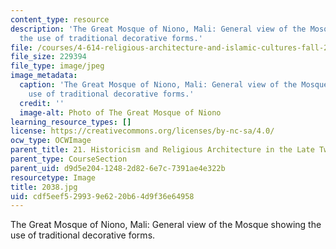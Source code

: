 ```yaml
---
content_type: resource
description: 'The Great Mosque of Niono, Mali: General view of the Mosque showing
  the use of traditional decorative forms.'
file: /courses/4-614-religious-architecture-and-islamic-cultures-fall-2002/cdf5eef529939e6220b64d9f36e64958_2038.jpg
file_size: 229394
file_type: image/jpeg
image_metadata:
  caption: 'The Great Mosque of Niono, Mali: General view of the Mosque showing the
    use of traditional decorative forms.'
  credit: ''
  image-alt: Photo of The Great Mosque of Niono
learning_resource_types: []
license: https://creativecommons.org/licenses/by-nc-sa/4.0/
ocw_type: OCWImage
parent_title: 21. Historicism and Religious Architecture in the Late Twentieth Century
parent_type: CourseSection
parent_uid: d9d5e204-1248-2d82-6e7c-7391ae4e322b
resourcetype: Image
title: 2038.jpg
uid: cdf5eef5-2993-9e62-20b6-4d9f36e64958
---
```

The Great Mosque of Niono, Mali: General view of the Mosque showing the use of traditional decorative forms.